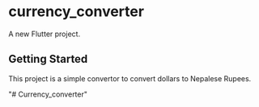# currency_converter

A new Flutter project.

## Getting Started

This project is a simple convertor to convert dollars to Nepalese Rupees.

"# Currency_converter" 
